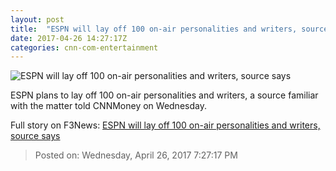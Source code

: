 ```yaml
---
layout: post
title:  "ESPN will lay off 100 on-air personalities and writers, source says"
date: 2017-04-26 14:27:17Z
categories: cnn-com-entertainment
---
```


![ESPN will lay off 100 on-air personalities and writers, source says](http://i2.cdn.turner.com/money/dam/assets/160510153415-espn-logo-780x439.jpg)

ESPN plans to lay off 100 on-air personalities and writers, a source familiar with the matter told CNNMoney on Wednesday.


Full story on F3News: [ESPN will lay off 100 on-air personalities and writers, source says](http://www.f3nws.com/n/uRpXSG)

> Posted on: Wednesday, April 26, 2017 7:27:17 PM
